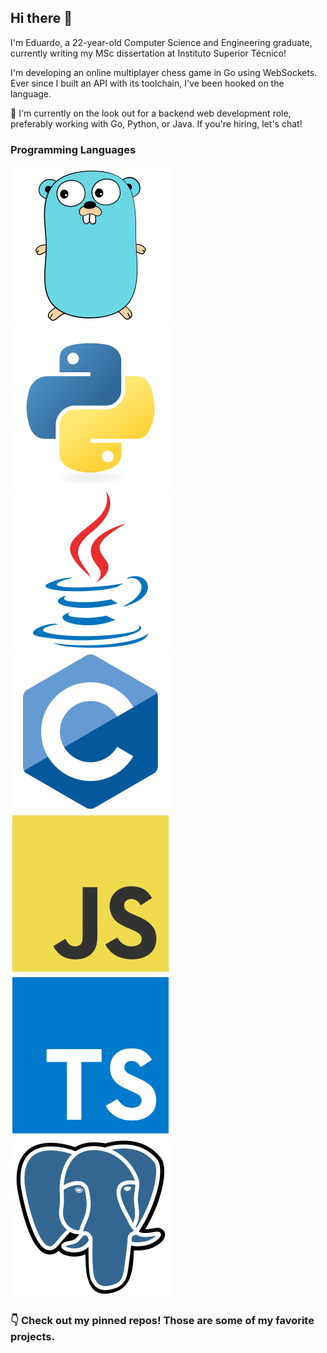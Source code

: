 ## Hi there 👋

I'm Eduardo, a 22-year-old Computer Science and Engineering graduate, currently writing my MSc dissertation at Instituto Superior Técnico!

I'm developing an online multiplayer chess game in Go using WebSockets. Ever since I built an API with its toolchain, I've been hooked on the language.

🔭 I'm currently on the look out for a backend web development role, preferably working with Go, Python, or Java. If you're hiring, let's chat!

### Programming Languages
![Go](https://raw.githubusercontent.com/devicons/devicon/master/icons/go/go-original.svg)
![Python](https://raw.githubusercontent.com/devicons/devicon/master/icons/python/python-original.svg)
![Java](https://raw.githubusercontent.com/devicons/devicon/master/icons/java/java-original.svg)
![C](https://raw.githubusercontent.com/devicons/devicon/master/icons/c/c-original.svg)
![JavaScript](https://raw.githubusercontent.com/devicons/devicon/master/icons/javascript/javascript-original.svg)
![TypeScript](https://raw.githubusercontent.com/devicons/devicon/master/icons/typescript/typescript-original.svg)
![PostgreSQL](https://raw.githubusercontent.com/devicons/devicon/master/icons/postgresql/postgresql-original.svg)

### 👇 Check out my pinned repos! Those are some of my favorite projects.
